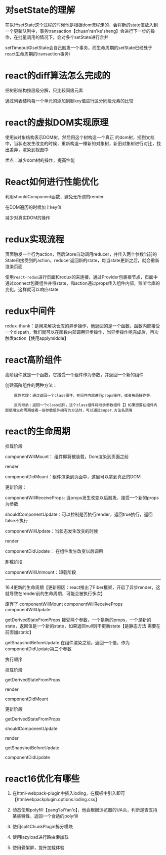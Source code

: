 # 对setState的理解

在执行setState这个过程的时候他是根据dom流程走的，会将新的state值放入到一个更新队列中，事务transaction【chuan'ran'ke'sheng】会进行下一步的操作，在批量调用的情况下，会对多个setState进行合并

setTimeout中setState会自己触发一个事务，而生命周期的setState已经处于react生命周期的transaction事务i

# react的diff算法怎么完成的

把树形结构按层级分解，只比较同级元素

通过列表结构每一个单元的添加到额key值进行区分同级元素的比较

# react的虚拟DOM实现原理

使用js对象结构表示DOM树，然后用这个树构造一个真正 的dom树，插到文档中，当状态发生改变的时候，重新构造一棵新的对象树，新旧对象树进行对比，找出差异，渲染到视图中

优点：减少dom树的操作，提高性能

# React如何进行性能优化

利用shouldComponent函数，避免无所谓的render

在DOM遍历的时候加上key值

减少对真实DOM的操作

# redux实现流程

页面触发一个行为action，然后Store自动调用reducer，并传入两个参数当前的State和接受到的action，reducer返回新的state，每当state更新之后，就会重新渲染页面

使用`react-redux`进行页面和redux的来连接，通过Provider包裹根节点，页面中通过connect包裹组件并将state，和action通过props传入组件内部，监听仓库的变化，这样就可以响应state

# redux中间件

redux-thunk：是用来解决仓库的异步操作，他返回的是一个函数，函数内部接受一个dispath，我们就可以在函数内部调用异步操作，当异步操作呢完成后，再次触发action【使用applymiddle】

# react高阶组件

高阶组件就是一个函数，它接受一个组件作为参数，并返回一个新的组件

创建高阶组件的两种方法：

        属性代理：通过返回一个class组件，在组件内部进行props操作，或者布局操作等，

        反向继承：返回一个class组件，这个class组件将继承参数组件【】如果想要在组件内部使用生命周期或者一些参数组件拥有的方法时，可以通过super.方法名调用

# react的生命周期

挂载阶段

componentWillMount： 组件即将被装载，Dom渲染到页面之前

render

componentDidMount：组件渲染到页面中，这里可以拿到真正的DOM

更新阶段：

componentWillReceiveProps: 当props发生改变以后触发，接受一个新的props为参数

shouldComponentUpdate：可以控制是否执行render，返回true执行，返回false不执行

componentWillUpdate：当状态发生改变的时候

render

componentDidUpdate： 在组件发生改变以后调用

卸载阶段

componentWillUnmount：卸载阶段

------------------------------------------------

16.4更新的生命周期【更新原因：react推出了Fiber框架，开启了异步render，这就导致在render前的生命周期，可能会被执行多次】

废弃了 componentWillMount componentWillReceiveProps componentWillUpdate

getDerivedStateFromProps 接受两个参数，一个是新的props，一个是新的state，返回值是一个新的state，如果返回null则不更新state【是静态方法 需要在前面加static】

getSnapshotBeforeUpdate 在组件渲染之前，返回一个值，作为componentDidUpdate第三个参数

执行顺序

挂载阶段

getDerivedStateFromProps

render

componentDidMount

更新阶段

getDerivedStateFromProps

shouldComponentUpdate

render

getSnapshotBeforeUpdate

componentDidUpdate

# react16优化有哪些

1. 在html-webpack-plugin中插入loding，在模板中引入即可【htmlwebpackplugin.options.loding.css】

2. 动态使用polyfill【pang'lai'fan'o】，他会根据浏览器的UA头，判断是否支持某些特性，返回一个合适的polyfill

3. 使用splitChunkPlugin拆分模块

4. 使用lazyload进行路由懒加载

5. 使用骨架屏，提升加载体验
